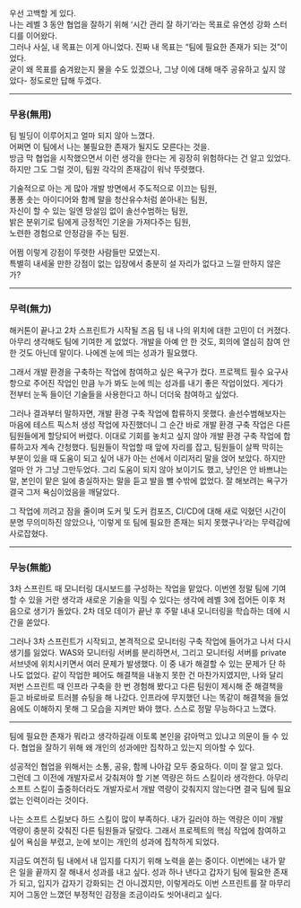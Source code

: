 우선 고백할 게 있다.  
나는 레벨 3 동안 협업을 잘하기 위해 ‘시간 관리 잘 하기’라는 목표로 유연성 강화 스터디를 이어왔다.  
그러나 사실, 내 목표는 이게 아니었다. 진짜 내 목표는 “팀에 필요한 존재가 되는 것”이었다.  
굳이 왜 목표를 숨겨왔는지 물을 수도 있겠으나, 그냥 이에 대해 매주 공유하고 싶지 않았다- 정도로만 답해 두겠다.
<hr>

### 무용(無用)
팀 빌딩이 이루어지고 얼마 되지 않아 느꼈다.  
어쩌면 이 팀에서 나는 불필요한 존재가 될지도 모른다는 것을.  
방금 막 협업을 시작했으면서 이런 생각을 한다는 게 굉장히 위험하다는 건 알고 있었다.  
하지만 그도 그럴 것이, 팀원 각각의 존재감이 워낙 뚜렷했다.  

기술적으로 아는 게 많아 개발 방면에서 주도적으로 이끄는 팀원,  
퐁퐁 솟는 아이디어와 함께 말을 청산유수처럼 쏟아내는 팀원,  
자신이 할 수 있는 일엔 망설임 없이 솔선수범하는 팀원,  
밝은 분위기로 팀에게 긍정적인 기운을 가져다주는 팀원,  
노련한 경험으로 안정감을 주는 팀원.  

어쩜 이렇게 강점이 뚜렷한 사람들만 모였는지.  
특별히 내세울 만한 강점이 없는 입장에서 충분히 설 자리가 없다고 느낄 만하지 않은가?
<hr>

### 무력(無力)

해커톤이 끝나고 2차 스프린트가 시작될 즈음 팀 내 나의 위치에 대한 고민이 더 커졌다. 아무리 생각해도 팀에 기여한 게 없었다. 개발을 아예 안 한 것도, 회의에 열심히 참여 안 한 것도 아닌데 말이다. 나에겐 눈에 띄는 성과가 필요했다.

그래서 개발 환경을 구축하는 작업에 참여하고 싶은 욕구가 컸다. 프로젝트 필수 요구사항으로 주어진 작업인 만큼 누가 봐도 눈에 띄는 성과를 내기 좋은 작업이었다. 게다가 전부터 눈독 들이던 기술들을 사용한다고 하니 더더욱 참여하고 싶었다.

그러나 결과부터 말하자면, 개발 환경 구축 작업에 합류하지 못했다. 솔선수범해보자는 마음에 테스트 픽스처 생성 작업에 자진했더니 그 순간 바로 개발 환경 구축 작업은 다른 팀원들에게 할당되어 버렸다. 이대로 기회를 놓치고 싶지 않아 개발 환경 구축 작업에 합류하고자 계속 간청했다. 팀원들이 작업할 때 앞에 자리를 잡고, 팀원들이 살짝 막히는 부분이 있을 때 도움이 되고 싶어 내가 아는 선에서 이리저리 말을 얹어 보았다. 하지만 얼마 안 가 그냥 그만두었다. 그리 도움이 되지 않아 보이기도 했고, 냥인은 안 바쁘냐는 말, 본인이 맡은 일에 충실하자는 말을 듣고 발을 뺄 수밖에 없었다. 잘 해보려는 욕구가 결국 그저 욕심이었음을 깨달았다.

그 작업에 끼려고 잠을 줄이며 도커 및 도커 컴포즈, CI/CD에 대해 새로 익혔던 시간이 분명 무의미하진 않았으나, ‘이렇게 또 팀에 필요한 존재는 되지 못했구나’라는 무력감에 사로잡혔다.

<hr>

### 무능(無能)

3차 스프린트 때 모니터링 대시보드를 구성하는 작업을 맡았다. 이번엔 정말 팀에 기여할 수 있을 거란 생각과 새로운 기술을 익힐 수 있다는 생각에 레벨 3에 접어든 이후 처음으로 생기가 돌았다. 2차 데모 데이가 끝난 후 주말 내내 모니터링을 학습하는 데에 시간을 쏟았다.

그러나 3차 스프린트가 시작되고, 본격적으로 모니터링 구축 작업에 들어가고 나서 다시 생기를 잃었다. WAS와 모니터링 서버를 분리하면서, 그리고 모니터링 서버를 private 서브넷에 위치시키면서 여러 문제가 발생했다. 이 중 내가 해결할 수 있는 문제가 단 하나도 없었다. 같이 작업한 페어도 해결책을 내놓지 못한 건 마찬가지였지만, 나와 달리 저번 스프린트 때 인프라 구축을 한 번 경험해 봤다고 다른 팀원이 제시해 준 해결책을 듣고 바로바로 트러블 슈팅을 해 나갔다. 인프라에 무지했던 나는 똑같이 해결책을 들었음에도 이해하지 못해 그 모습을 지켜만 봐야 했다. 스스로 정말 무능하다고 느꼈다.

<hr>

팀에 필요한 존재가 뭐라고 생각하길래 이토록 본인을 갉아먹고 있냐고 의문이 들 수 있다. 협업을 잘하기 위해 왜 개인의 성과에만 집착하고 있는지 의아할 수 있다.

성공적인 협업을 위해서는 소통, 공유, 함께 나아감 모두 중요하다. 이미 잘 알고 있다. 그런데 그 이전에 개발자로서 갖춰져야 할 기본 역량은 하드 스킬이라 생각한다. 아무리 소프트 스킬이 출중하더라도 개발자로서 개발 역량이 갖춰지지 않는다면 결국 팀에 필요 없는 인력이라는 것이다.

나는 소프트 스킬보다 하드 스킬이 많이 부족하다. 내가 길러야 하는 역량은 이미 개발 역량이 충분히 갖춰진 다른 팀원들과 달랐다. 그래서 프로젝트의 핵심 작업에 참여하고 싶어 욕심을 부렸고, 눈에 보이는 개인의 성과에 집착하게 되었다.

지금도 여전히 팀 내에서 내 입지를 다지기 위해 노력을 쏟는 중이다. 이번에는 내가 맡은 일을 끝까지 잘 해내서 성과를 내고 싶다. 성과 하나 낸다고 갑자기 팀에 필요한 존재가 되고, 입지가 갑자기 강화되는 건 아니겠지만, 이렇게라도 이번 스프린트를 잘 마무리 지어 그동안 느꼈던 부정적인 감정을 조금이라도 씻어내리고 싶다.
